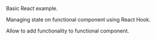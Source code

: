 Basic React example.

Managing state on functional component using React Hook.

Allow to add functionality to functional component.